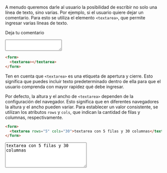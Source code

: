 
A menudo queremos darle al usuario la posibilidad de escribir no solo una línea de texto, sino varias. Por ejemplo, si el usuario quiere dejar un comentario. Para esto se utiliza el elemento `<textarea>`, que permite ingresar varias líneas de texto.

<div class="hexlet-basics-example">
  <p class="lead">Deja tu comentario</p>
  <form>
      <textarea></textarea>
  </form>
</div>

```html
<form>
  <textarea></textarea>
</form>
```

Ten en cuenta que `<textarea>` es una etiqueta de apertura y cierre. Esto significa que puedes incluir texto predeterminado dentro de ella para que el usuario comprenda con mayor rapidez qué debe ingresar.

Por defecto, la altura y el ancho de `<textarea>` dependen de la configuración del navegador. Esto significa que en diferentes navegadores la altura y el ancho pueden variar. Para establecer un valor consistente, se utilizan los atributos `rows` y `cols`, que indican la cantidad de filas y columnas, respectivamente.

```html
<form>
  <textarea rows="5" cols="30">textarea con 5 filas y 30 columnas</textarea>
</form>
```

<div class="hexlet-basics-example my-3">
  <form>
    <textarea rows="5" cols="30">textarea con 5 filas y 30 columnas</textarea>
  </form>
</div>
